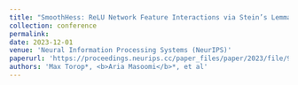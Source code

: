 ```yaml
---
title: "SmoothHess: ReLU Network Feature Interactions via Stein’s Lemma"
collection: conference
permalink: 
date: 2023-12-01
venue: 'Neural Information Processing Systems (NeurIPS)'
paperurl: 'https://proceedings.neurips.cc/paper_files/paper/2023/file/9ef5e965720193681fc8d16372ac4717-Paper-Conference.pdf'
authors: 'Max Torop*, <b>Aria Masoomi</b>*, et al'
---
```

